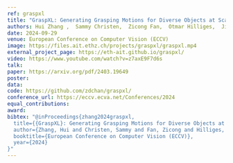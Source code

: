 ```yaml
---
ref: graspxl
title: "GraspXL: Generating Grasping Motions for Diverse Objects at Scale"
authors: Hui Zhang ,  Sammy Christen,  Zicong Fan,  Otmar Hilliges,  Jie Song
date: 2024-09-29
venue: European Conference on Computer Vision (ECCV)
image: https://files.ait.ethz.ch/projects/graspxl/graspxl.mp4
external_project_page: https://eth-ait.github.io/graspxl/
video: https://www.youtube.com/watch?v=z7axE9F7d6s
talk: 
paper: https://arxiv.org/pdf/2403.19649
poster: 
data: 
code: https://github.com/zdchan/graspxl/
conference_url: https://eccv.ecva.net/Conferences/2024
equal_contributions: 
award: 
bibtex: "@inProceedings{zhang2024graspxl,
  title={{GraspXL}: Generating Grasping Motions for Diverse Objects at Scale},
  author={Zhang, Hui and Christen, Sammy and Fan, Zicong and Hilliges, Otmar and Song, Jie},
  booktitle={European Conference on Computer Vision (ECCV)},
  year={2024}
}"
---
```

